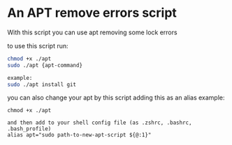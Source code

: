 # An APT remove errors script

With this script you can use apt removing some lock errors

to use this script run:

```bash
chmod +x ./apt
sudo ./apt {apt-command}

example:
sudo ./apt install git
```

you can also change your apt by this script adding this as an alias
example:
```
chmod +x ./apt

and then add to your shell config file (as .zshrc, .bashrc, .bash_profile)
alias apt="sudo path-to-new-apt-script ${@:1}"
```
